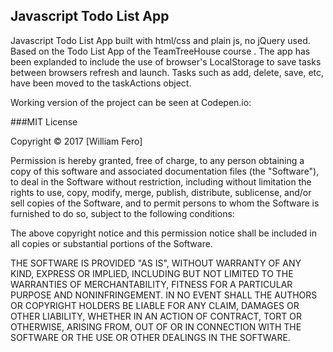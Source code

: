 Javascript Todo List App 
------------------------

Javascript Todo List App built with html/css and plain js, no jQuery used.
Based on the Todo List App of the TeamTreeHouse course []().
The app has been explanded to include the use of browser's LocalStorage to save
tasks between browsers refresh and launch. Tasks such as add, delete, save, etc,
have been moved to the taskActions object.
 
Working version of the project can be seen at Codepen.io:  
[]()


###MIT License

Copyright &copy; 2017 [William Fero]

Permission is hereby granted, free of charge, to any person obtaining a copy
of this software and associated documentation files (the "Software"), to deal
in the Software without restriction, including without limitation the rights
to use, copy, modify, merge, publish, distribute, sublicense, and/or sell
copies of the Software, and to permit persons to whom the Software is
furnished to do so, subject to the following conditions:

The above copyright notice and this permission notice shall be included in all
copies or substantial portions of the Software.

THE SOFTWARE IS PROVIDED "AS IS", WITHOUT WARRANTY OF ANY KIND, EXPRESS OR
IMPLIED, INCLUDING BUT NOT LIMITED TO THE WARRANTIES OF MERCHANTABILITY,
FITNESS FOR A PARTICULAR PURPOSE AND NONINFRINGEMENT. IN NO EVENT SHALL THE
AUTHORS OR COPYRIGHT HOLDERS BE LIABLE FOR ANY CLAIM, DAMAGES OR OTHER
LIABILITY, WHETHER IN AN ACTION OF CONTRACT, TORT OR OTHERWISE, ARISING FROM,
OUT OF OR IN CONNECTION WITH THE SOFTWARE OR THE USE OR OTHER DEALINGS IN THE
SOFTWARE.